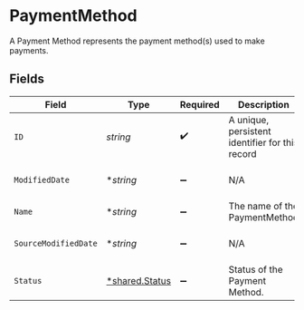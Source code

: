 # PaymentMethod

A Payment Method represents the payment method(s) used to make payments.


## Fields

| Field                                                  | Type                                                   | Required                                               | Description                                            | Example                                                |
| ------------------------------------------------------ | ------------------------------------------------------ | ------------------------------------------------------ | ------------------------------------------------------ | ------------------------------------------------------ |
| `ID`                                                   | *string*                                               | :heavy_check_mark:                                     | A unique, persistent identifier for this record        | 13d946f0-c5d5-42bc-b092-97ece17923ab                   |
| `ModifiedDate`                                         | **string*                                              | :heavy_minus_sign:                                     | N/A                                                    | 2022-10-23 00:00:00 +0000 UTC                          |
| `Name`                                                 | **string*                                              | :heavy_minus_sign:                                     | The name of the PaymentMethod                          | Alipay                                                 |
| `SourceModifiedDate`                                   | **string*                                              | :heavy_minus_sign:                                     | N/A                                                    | 2022-10-23 00:00:00 +0000 UTC                          |
| `Status`                                               | [*shared.Status](../../../pkg/models/shared/status.md) | :heavy_minus_sign:                                     | Status of the Payment Method.                          |                                                        |